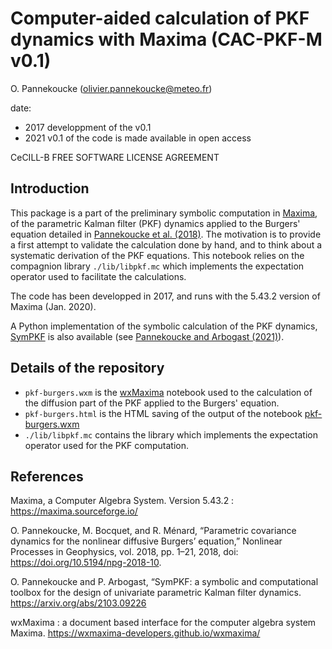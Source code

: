 Computer-aided calculation of PKF dynamics with Maxima (CAC-PKF-M v0.1)
=======================================================================


O. Pannekoucke (olivier.pannekoucke@meteo.fr)

date:
 * 2017 developpment of the v0.1
 * 2021 v0.1 of the code is made available in open access

CeCILL-B FREE SOFTWARE LICENSE AGREEMENT

Introduction
------------

This package is a part of the preliminary symbolic computation in [Maxima][], of the parametric Kalman filter (PKF) dynamics applied to the Burgers' equation detailed in [Pannekoucke et al. (2018)][]. The motivation is to provide a first attempt to validate the calculation done by hand, and to think about a systematic derivation of the PKF equations. This notebook relies on the compagnion library `./lib/libpkf.mc` which implements the expectation operator used to facilitate the calculations. 

The code has been developped in 2017, and runs with the 5.43.2 version of Maxima (Jan. 2020).

A Python implementation of the symbolic calculation of the PKF dynamics, [SymPKF][] is also available (see [Pannekoucke and Arbogast (2021)][]).

Details of the repository
-------------------------

 * `pkf-burgers.wxm` is the [wxMaxima][] notebook used to the calculation of the diffusion part of the PKF applied to the Burgers' equation. 
 * `pkf-burgers.html` is the HTML saving of the output of the notebook [pkf-burgers.wxm](./pkf-burgers.html)
 * `./lib/libpkf.mc` contains the library which implements the expectation operator used for the PKF computation.


References
----------

Maxima, a Computer Algebra System. Version 5.43.2 : https://maxima.sourceforge.io/

O. Pannekoucke, M. Bocquet, and R. Ménard, “Parametric covariance dynamics for the nonlinear diffusive Burgers’ equation,” Nonlinear Processes in Geophysics, vol. 2018, pp. 1–21, 2018, doi: https://doi.org/10.5194/npg-2018-10.

O. Pannekoucke and P. Arbogast, “SymPKF: a symbolic and computational toolbox for the design of univariate parametric Kalman filter dynamics. https://arxiv.org/abs/2103.09226

wxMaxima : a document based interface for the computer algebra system Maxima. https://wxmaxima-developers.github.io/wxmaxima/

[Maxima]: https://maxima.sourceforge.io/ "Maxima, a Computer Algebra System. Version 5.43.2"
[wxMaxima]: https://wxmaxima-developers.github.io/wxmaxima/ "wxMaxima : a document based interface for the computer algebra system Maxima."
[Pannekoucke et al. (2018)]: https://doi.org/10.5194/npg-2018-10 'O. Pannekoucke, M. Bocquet, and R. Ménard, “Parametric covariance dynamics for the nonlinear diffusive Burgers’ equation,” Nonlinear Processes in Geophysics, vol. 2018, pp. 1–21, 2018, doi: https://doi.org/10.5194/npg-2018-10.'
[SymPKF]: https://github.com/opannekoucke/sympkf 'O. Pannekoucke, “SymPKF: a symbolic and computational toolbox for the design of parametric Kalman filter dynamics.” Zenodo, 2021, doi: 10.5281/ZENODO.4608514.'
[Pannekoucke and Arbogast (2021)]: https://arxiv.org/abs/2103.09226 'O. Pannekoucke and P. Arbogast, “SymPKF: a symbolic and computational toolbox for the design of univariate parametric Kalman filter dynamics. https://arxiv.org/abs/2103.09226'